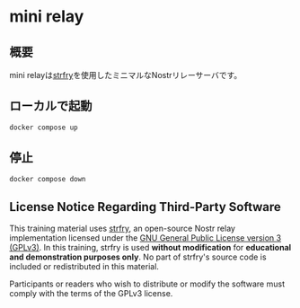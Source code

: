 # mini relay

## 概要

mini relayは[strfry](https://github.com/hoytech/strfry)を使用したミニマルなNostrリレーサーバです。

## ローカルで起動

```sh
docker compose up
```

## 停止

```sh
docker compose down
```

## License Notice Regarding Third-Party Software

This training material uses [strfry](https://github.com/hoytech/strfry), an open-source Nostr relay implementation licensed under the [GNU General Public License version 3 (GPLv3)](https://github.com/hoytech/strfry/blob/master/LICENSE).
In this training, strfry is used **without modification** for **educational and demonstration purposes only**. No part of strfry's source code is included or redistributed in this material.

Participants or readers who wish to distribute or modify the software must comply with the terms of the GPLv3 license.

